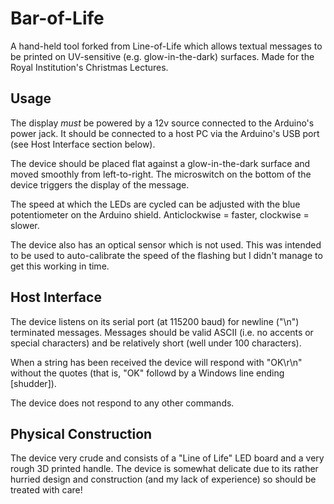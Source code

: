 Bar-of-Life
===========

A hand-held tool forked from Line-of-Life which allows textual messages to be
printed on UV-sensitive (e.g. glow-in-the-dark) surfaces. Made for the Royal
Institution's Christmas Lectures.

Usage
-----

The display *must* be powered by a 12v source connected to the Arduino's power
jack. It should be connected to a host PC via the Arduino's USB port (see Host
Interface section below).

The device should be placed flat against a glow-in-the-dark surface and moved
smoothly from left-to-right. The microswitch on the bottom of the device
triggers the display of the message.

The speed at which the LEDs are cycled can be adjusted with the blue
potentiometer on the Arduino shield. Anticlockwise = faster, clockwise = slower.

The device also has an optical sensor which is not used. This was intended to be
used to auto-calibrate the speed of the flashing but I didn't manage to get this
working in time.


Host Interface
--------------

The device listens on its serial port (at 115200 baud) for newline ("\n")
terminated messages. Messages should be valid ASCII (i.e. no accents or special
characters) and be relatively short (well under 100 characters).

When a string has been received the device will respond with "OK\r\n" without
the quotes (that is, "OK" followd by a Windows line ending [shudder]).

The device does not respond to any other commands.


Physical Construction
---------------------

The device very crude and consists of a "Line of Life" LED board and a very
rough 3D printed handle. The device is somewhat delicate due to its rather
hurried design and construction (and my lack of experience) so should be treated
with care!
